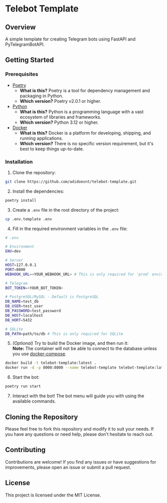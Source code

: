 # Telebot Template

## Overview

A simple template for creating Telegram bots using FastAPI and PyTelegramBotAPI.

## Getting Started

### Prerequisites

-   [Poetry](https://python-poetry.org/)
    -   **What is this?** Poetry is a tool for dependency management and packaging in Python.
    -   **Which version?** Poetry v2.0.1 or higher.
-   [Python](https://www.python.org/downloads/)
    -   **What is this?** Python is a programming language with a vast ecosystem of libraries and frameworks.
    -   **Which version?** Python 3.12 or higher.
-   [Docker](https://www.docker.com/)
    -   **What is this?** Docker is a platform for developing, shipping, and running applications.
    -   **Which version?** There is no specific version requirement, but it's best to keep things up-to-date.

### Installation

1. Clone the repository:

```bash
git clone https://github.com/adidoesnt/telebot-template.git
```

2. Install the dependencies:

```bash
poetry install
```

3. Create a `.env` file in the root directory of the project:

```bash
cp .env.template .env
```

4. Fill in the required environment variables in the `.env` file:

```bash
# .env

# Environment
ENV=dev

# Server
HOST=127.0.0.1
PORT=8000
WEBHOOK_URL=<YOUR_WEBHOOK_URL> # This is only required for 'prod' environment

# Telegram
BOT_TOKEN=<YOUR_BOT_TOKEN>

# PostgreSQL/MySQL - Default is PostgreSQL
DB_NAME=test_db
DB_USER=test_user
DB_PASSWORD=test_password
DB_HOST=localhost
DB_HORT=5432

# SQLite
DB_PATH=path/to/db # This is only required for SQLite
```

5. *(Optional)* Try to build the Docker image, and then run it:  
   **Note:** The container will not be able to connect to the database unless you use [docker-compose](https://docs.docker.com/compose/).

```bash
docker build -t telebot-template:latest .
docker run -d -p 8000:8000 --name telebot-template telebot-template:latest
```

6. Start the bot:

```bash
poetry run start
```

7. Interact with the bot! The bot menu will guide you with using the available commands.

## Cloning the Repository

Please feel free to fork this repository and modify it to suit your needs. If you have any questions or need help, please don't hesitate to reach out.

## Contributing

Contributions are welcome! If you find any issues or have suggestions for improvements, please open an issue or submit a pull request.

## License

This project is licensed under the MIT License.
